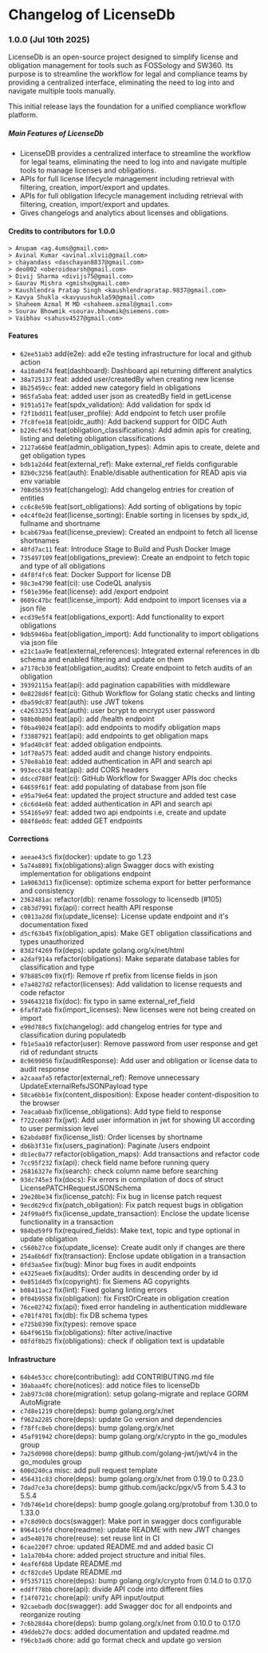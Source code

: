 <!-- SPDX-FileCopyrightText: © Fossology contributors

     SPDX-License-Identifier: GPL-2.0-only
-->
# Changelog of LicenseDb

### 1.0.0 (Jul 10th 2025)

LicenseDb is an open-source project designed to simplify license and obligation management for tools such as FOSSology and SW360. 
Its purpose is to streamline the workflow for legal and compliance teams by providing a centralized interface,
eliminating the need to log into and navigate multiple tools manually.

This initial release lays the foundation for a unified compliance workflow platform.

##### Main Features of LicenseDb

* LicenseDB provides a centralized interface to streamline the workflow for legal teams, eliminating the need to log into and navigate multiple tools to manage licenses and obligations.
* APIs for full license lifecycle management including retrieval with filtering, creation, import/export and updates.
* APIs for full obligation lifecycle management including retrieval with filtering, creation, import/export and updates.
* Gives changelogs and analytics about licenses and obligations.


#### Credits to contributors for 1.0.0

```
> Anupam <ag.4ums@gmail.com>
> Avinal Kumar <avinal.xlvii@gmail.com>
> chayandass <daschayan8837@gmail.com>
> deo002 <oberoidearsh@gmail.com>
> Divij Sharma <divijs75@gmail.com>
> Gaurav Mishra <gmishx@gmail.com>
> Kaushlendra Pratap Singh <kaushlendrapratap.9837@gmail.com>
> Kavya Shukla <kavyuushukla59@gmail.com>
> Shaheem Azmal M MD <shaheem.azmal@gmail.com>
> Sourav Bhowmik <sourav.bhowmik@siemens.com>
> Vaibhav <sahusv4527@gmail.com>

```

#### Features

* `62ee51ab3` add(e2e): add e2e testing infrastructure for local and github action
* `4a10a0d74` feat(dashboard): Dashboard api returning different analytics
* `38a725137` feat: added user/createdBy when creating new license
* `8b25459cc` feat: added new category field in obligations
* `965fa5aba` feat: added user json as createdBy field in getLicense
* `9191a517e` feat(spdx_validation): Add validation for spdx id
* `f2f1bdd11` feat(user_profile): Add endpoint to fetch user profile
* `7fc8fee18` feat(oidc_auth): Add backend support for OIDC Auth
* `b220cf463` feat(obligation_classifications): Add admin apis for creating, listing and deleting obligation classifications
* `2127a66b0` feat(admin_obligation_types): Admin apis to create, delete and get obligation types
* `bdb1a2d4d` feat(external_ref): Make external_ref fields configurable
* `82b0c3256` feat(auth): Enable/disable authentication for READ apis via env variable
* `708d56359` feat(changelog): Add changelog entries for creation of entities
* `cc6c8e59b` feat(sort_obligations): Add sorting of obligations by topic
* `e4c4f0e2d` feat(license_sorting): Enable sorting in licenses by spdx_id, fullname and shortname
* `bcab679aa` feat(license_preview): Created an endpoint to fetch all license shortnames
* `40fd7ac11` feat: Introduce Stage to Build and Push Docker Image
* `735497109` feat(obligations_preview): Create an endpoint to fetch topic and type of all obligations
* `d4f8f4fc6` feat: Docker Support for license DB
* `98c3e4790` feat(ci): use CodeQL analysis
* `f501e396e` feat(license): add /export endpoint
* `0609c47bc` feat(license_import): Add endpoint to import licenses via a json file
* `ecd39e5f4` feat(obligations_export): Add functionality to export obligations
* `9db5946ba` feat(obligation_import): Add functionality to import obligations via json file
* `e21c1aa9e` feat(external_references): Integrated external references in db schema and enabled filtering and update on them
* `a7178cb30` feat(obligation_audits): Create endpoint to fetch audits of an obligation
* `39392115a` feat(api): add pagination capabilities with middleware
* `0e8228d6f` feat(ci): Github Workflow for Golang static checks and linting
* `dba59dc87` feat(auth): use JWT tokens
* `c42633253` feat(auth): user bcrypt to encrypt user password
* `988b0b80d` feat(api): add /health endpoint
* `f0ba49024` feat(api): add endpoints to modify obligation maps
* `f33887921` feat(api): add endpoints to get obligation maps
* `9fad40c8f` feat: added obligation endpoints.
* `1df70a575` feat: added audit and change history endpoints.
* `570e8ab10` feat: added authentication in API and search api
* `993ecc438` feat(api): add CORS headers
* `ddccd788f` feat(ci): GitHub Workflow for Swagger APIs doc checks
* `64659f61f` feat: add populating of database from json file
* `e95a79e64` feat: updated the project structure and added test case
* `c6c6d4e6b` feat: added authentication in API and search api
* `554165e97` feat: added two api endpoints i.e, create and update
* `084f8e0dc` feat: added GET endpoints

#### Corrections

* `aeeae43c5` fix(docker): update to go 1.23
* `5a74a8891` fix(obligations):align Swagger docs with existing implementation for obligations endpoint
* `1a9063d13` fix(license): optimize schema export for better performance and consistency
* `2362481ac` refactor(db): rename fossology to licensedb (#105)
* `c8b3d7991` fix(api): correct health API response
* `c0813a2dd` fix(update_license): License update endpoint and it's documentation fixed
* `d5cf63b45` fix(obligation_apis): Make GET obligation classifications and types unauthorized
* `83d2f4269` fix(deps): update golang.org/x/net/html
* `a2daf914a` refactor(obligations): Make separate database tables for classification and type
* `97b885c09` fix(rf): Remove rf prefix from license fields in json
* `e7a4827d2` refactor(licenses): Add validation to license requests and code refactor
* `594643218` fix(doc): fix typo in same external_ref_field
* `6faf87a6b` fix(import_licenses): New licenses were not being created on import
* `e99d788c5` fix(changelog): add changelog entries for type and classification during populatedb
* `fb1e5aa10` refactor(user): Remove password from user response and get rid of redundant structs
* `8c9699056` fix(auditResponse): Add user and obligation or license data to audit response
* `a2caaafa5` refactor(external_ref): Remove unnecessary UpdateExternalRefsJSONPayload type
* `58ca6bb1e` fix(content_disposition): Expose header content-disposition to the browser
* `7eaca0aab` fix(license_obligations): Add type field to response
* `f722ce087` fix(jwt): Add user information in jwt for showing UI according to user permission level
* `62abda08f` fix(license_list): Order licenses by shortname
* `db6b3f31e` fix(users_pagination): Paginate /users endpoint
* `db1ec0a77` refactor(obligation_maps): Add transactions and refactor code
* `7cc95f232` fix(api): check field name before running query
* `26816327e` fix(search): check column name before searching
* `93dc745e3` fix(docs): Fix errors in compilation of docs of struct LicensePATCHRequestJSONSchema
* `29e20be34` fix(license_patch): Fix bug in license patch request
* `9ecd629cd` fix(patch_obligation): Fix patch request bugs in obligation
* `24f99a0f5` fix(license_update_transaction): Enclose the update license functionality in a transaction
* `984bd59f9` fix(required_fields): Make text, topic and type optional in update obligation
* `c560b27ce` fix(update_license): Create audit only if changes are there
* `254a6b6df` fix(transaction): Enclose update obligation in a transaction
* `0fd3aa5ee` fix(bug): Minor bug fixes in audit endpoints
* `e4325eae6` fix(audits): Order audits in descending order by id
* `0e851d4d5` fix(copyright): fix Siemens AG copyrights
* `b08411ac2` fix(lint): Fixed golang linting errors
* `0f04b9558` fix(obligation): fix FirstOrCreate in obligation creation
* `76ce02742` fix(api): fixed error handeling in authentication middleware
* `e701f4701` fix(db): fix DB schema types
* `e725b8390` fix(types): remove space
* `6b4f9615b` fix(obligations): filter active/inactive
* `08fdf8b25` fix(obligations): check if obligation text is updatable

#### Infrastructure

* `64b4e53cc` chore(contributing): add CONTRIBUTING.md file
* `30abaa4fc` chore(notices): add notice files to licenseDb
* `2ab973c08` chore(migration): setup golang-migrate and replace GORM AutoMigrate
* `c7d8e1219` chore(deps): bump golang.org/x/net
* `f962a2285` chore(deps): update Go version and dependencies
* `f78ffc8eb` chore(deps): bump golang.org/x/net
* `45af91942` chore(deps): bump golang.org/x/crypto in the go_modules group
* `7a25d0908` chore(deps): bump github.com/golang-jwt/jwt/v4 in the go_modules group
* `600d240ca` misc: add pull request template
* `456431c83` chore(deps): bump golang.org/x/net from 0.19.0 to 0.23.0
* `7dad7ce3a` chore(deps): bump github.com/jackc/pgx/v5 from 5.4.3 to 5.5.4
* `7db746e1d` chore(deps): bump google.golang.org/protobuf from 1.30.0 to 1.33.0
* `e7c8d90cb` docs(swagger): Make port in swagger docs configurable
* `89641c9fd` chore(readme): update README with new JWT changes
* `ad5e40176` chore(reuse): set reuse lint in CI
* `6cae220f7` chroe: updated README.md and added basic CI
* `1a1a70b4a` chore: added project structure and initial files.
* `4eaf6f6b8` Update README.md
* `dcf82cde5` Update README.md
* `9f5357115` chore(deps): bump golang.org/x/crypto from 0.14.0 to 0.17.0
* `eddff78bb` chore(api): divide API code into different files
* `f14f0721c` chore(api): unify API input/output
* `92caebadb` doc(swagger): add Swagger doc for all endpoints and reorganize routing
* `7c6b28d4a` chore(deps): bump golang.org/x/net from 0.10.0 to 0.17.0
* `49ddeb27e` docs: added documentation and updated readme.md
* `f96cb3ad6` chore: add go format check and update go version
